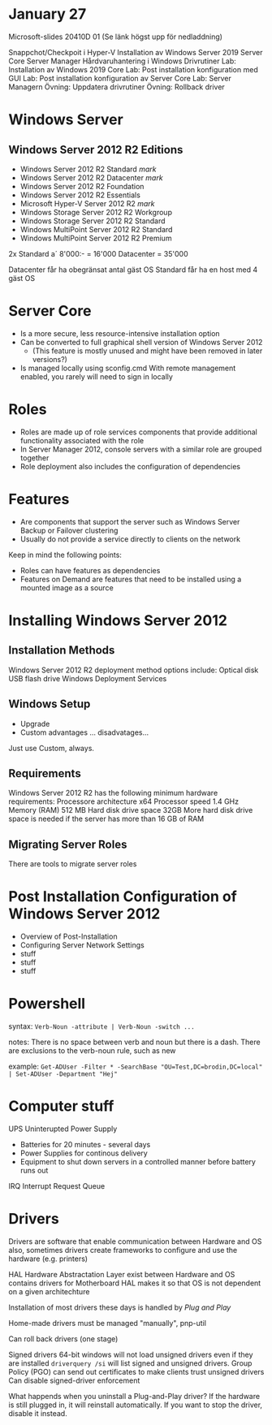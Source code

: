 # January 27
Microsoft-slides 20410D 01 (Se länk högst upp för nedladdning)

Snappchot/Checkpoit i Hyper-V
Installation av Windows Server 2019
Server Core
Server Manager
Hårdvaruhantering i Windows
Drivrutiner
Lab: Installation av Windows 2019 Core
Lab: Post installation konfiguration med GUI
Lab: Post installation konfiguration av Server Core
Lab: Server Managern
Övning: Uppdatera drivrutiner
Övning: Rollback driver

<!-- begin -->

# Windows Server

## Windows Server 2012 R2 Editions
* Windows Server 2012 R2 Standard *mark*
* Windows Server 2012 R2 Datacenter *mark*
* Windows Server 2012 R2 Foundation
* Windows Server 2012 R2 Essentials
* Microsoft Hyper-V Server 2012 R2 *mark*
* Windows Storage Server 2012 R2 Workgroup
* Windows Storage Server 2012 R2 Standard
* Windows MultiPoint Server 2012 R2 Standard
* Windows MultiPoint Server 2012 R2 Premium

2x Standard a´ 8'000:- = 16'000
Datacenter = 35'000

Datacenter får ha obegränsat antal gäst OS
Standard får ha en host med 4 gäst OS

# Server Core
* Is a more secure, less resource-intensive installation option
* Can be converted to full graphical shell version of Windows Server 2012
  * (This feature is mostly unused and might have been removed in later versions?)
* Is managed locally using sconfig.cmd
With remote management enabled, you rarely will need to sign in locally


# Roles
* Roles are made up of role services components that provide additional functionality associated with the role
* In Server Manager 2012, console servers with a similar role are grouped together
* Role deployment also includes the configuration of dependencies


# Features
* Are components that support the server such as Windows Server Backup or Failover clustering
* Usually do not provide a service directly to clients on the network

Keep in mind the following points:
* Roles can have features as dependencies
* Features on Demand are features that need to be installed using a mounted image as a source


# Installing Windows Server 2012
## Installation Methods
Windows Server 2012 R2 deployment method options include:
Optical disk
USB flash drive
Windows Deployment Services

## Windows Setup
* Upgrade
* Custom
advantages ...
disadvatages...

Just use Custom, always.

## Requirements
Windows Server 2012 R2 has the following minimum hardware requirements:
Processore architecture         x64
Processor speed                 1.4 GHz
Memory (RAM)                    512 MB
Hard disk drive space           32GB
    More hard disk drive space is needed if the server has more than 16 GB of RAM

## Migrating Server Roles
There are tools to migrate server roles

# Post Installation Configuration of Windows Server 2012
* Overview of Post-Installation
* Configuring Server Network Settings
* stuff
* stuff
* stuff



# Powershell
syntax: `Verb-Noun -attribute | Verb-Noun -switch ...`
<!-- attribute / switch ?? -->
notes:
    There is no space between verb and noun but there is a dash.
    There are exclusions to the verb-noun rule, such as new

example: `Get-ADUser -Filter * -SearchBase "OU=Test,DC=brodin,DC=local" | Set-ADUser -Department "Hej"`


# Computer stuff

UPS Uninterupted Power Supply
* Batteries for 20 minutes - several days
* Power Supplies for continous delivery
* Equipment to shut down servers in a controlled manner before battery runs out

IRQ Interrupt Request Queue



# Drivers
Drivers are software that enable communication between Hardware and OS
also, sometimes drivers create frameworks to configure and use the hardware (e.g. printers)

HAL Hardware Abstractation Layer exist between Hardware and OS
contains drivers for Motherboard
HAL makes it so that OS is not dependent on a given architechture

Installation of most drivers these days is handled by *Plug and Play*

Home-made drivers must be managed "manually", pnp-util

Can roll back drivers (one stage)

Signed drivers
64-bit windows will not load unsigned drivers even if they are installed
`driverquery /si` will list signed and unsigned drivers.
Group Policy (PGO) can send out certificates to make clients trust unsigned drivers
Can disable signed-driver enforcement

What happends when you uninstall a Plug-and-Play driver?
If the hardware is still plugged in, it will reinstall automatically.
If you want to stop the driver, disable it instead.